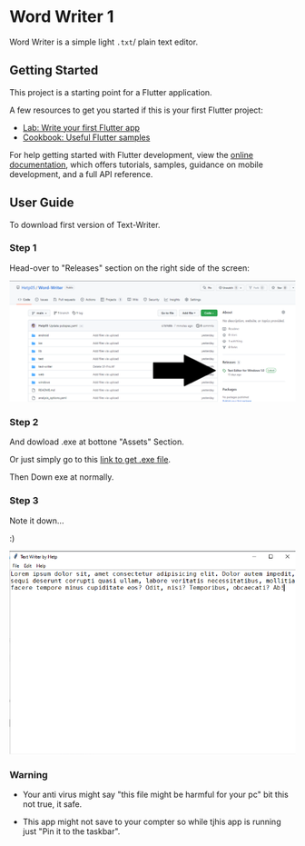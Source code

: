 # Word Writer 1

Word Writer is a simple light `.txt`/ plain text editor.

## Getting Started

This project is a starting point for a Flutter application.

A few resources to get you started if this is your first Flutter project:

- [Lab: Write your first Flutter app](https://docs.flutter.dev/get-started/codelab)
- [Cookbook: Useful Flutter samples](https://docs.flutter.dev/cookbook)

For help getting started with Flutter development, view the
[online documentation](https://docs.flutter.dev/), which offers tutorials,
samples, guidance on mobile development, and a full API reference.

## User Guide

To download first version of Text-Writer.

### Step 1

Head-over to "Releases" section on the right side of the screen:

![Releases-photo](assets/readme/Capture.png)

### Step 2

And dowload .exe at bottone "Assets" Section.

Or just simply go to this [link to get .exe file](https://github.com/Hetp05/Word-Writer/releases/download/text-editor/text-writer.exe).

Then Down exe at normally.

### Step 3

Note it down...

:)

![App screenshot](assets/readme/Capture2.png)

### Warning

- Your anti virus might say "this file might be harmful for your pc" bit this not true, it safe.

- This app might not save to your compter so while tjhis app is running just "Pin it to the taskbar".
